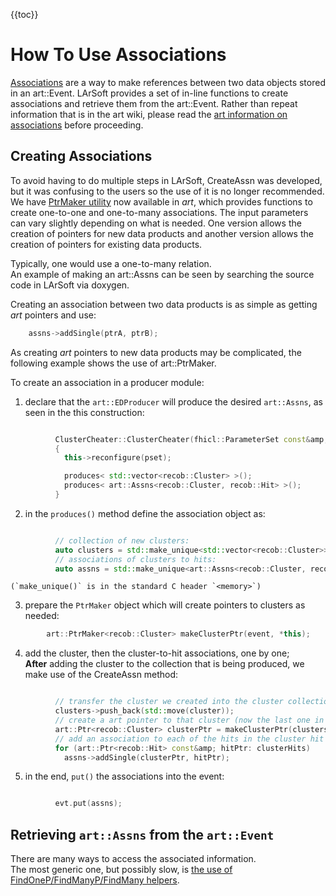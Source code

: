 {{toc}}

# How To Use Associations

[Associations](https://cdcvs.fnal.gov/redmine/projects/art/wiki/Inter-Product_References#The-association-collection-Assns) are a way to make references between two data objects stored in an art::Event. LArSoft provides a set of in-line functions to create associations and retrieve them from the art::Event. Rather than repeat information that is in the art wiki, please read the [art information on associations](https://cdcvs.fnal.gov/redmine/projects/art/wiki/Inter-Product_References) before proceeding.

## Creating Associations

To avoid having to do multiple steps in LArSoft, CreateAssn was developed, but it was confusing to the users so the use of it is no longer recommended. We have [PtrMaker utility](https://cdcvs.fnal.gov/redmine/projects/art/wiki/The_PtrMaker_utility) now available in *art*, which provides functions to create one-to-one and one-to-many associations. The input parameters can vary slightly depending on what is needed. One version allows the creation of pointers for new data products and another version allows the creation of pointers for existing data products.

Typically, one would use a one-to-many relation.  
An example of making an art::Assns can be seen by searching the source code in LArSoft via doxygen.

Creating an association between two data products is as simple as getting *art* pointers and use:

```cpp
    assns->addSingle(ptrA, ptrB);
```

  
As creating *art* pointers to new data products may be complicated, the following example shows the use of art::PtrMaker.

To create an association in a producer module:

1.  declare that the `art::EDProducer` will produce the desired `art::Assns`, as seen in the this construction:
```cpp

          ClusterCheater::ClusterCheater(fhicl::ParameterSet const&amp; pset)
          {
            this->reconfigure(pset);

            produces< std::vector<recob::Cluster> >();
            produces< art::Assns<recob::Cluster, recob::Hit> >();
          }
```
2.  in the `produces()` method define the association object as:
```cpp

          // collection of new clusters:
          auto clusters = std::make_unique<std::vector<recob::Cluster>>();
          // associations of clusters to hits:
          auto assns = std::make_unique<art::Assns<recob::Cluster, recob::Hit>>();
```

      
    (`make_unique()` is in the standard C header `<memory>`)
3.  prepare the `PtrMaker` object which will create pointers to clusters as needed:
```cpp
        art::PtrMaker<recob::Cluster> makeClusterPtr(event, *this);
```
4.  add the cluster, then the cluster-to-hit associations, one by one;  
    **After** adding the cluster to the collection that is being produced, we make use of the CreateAssn method:
```cpp

          // transfer the cluster we created into the cluster collection
          clusters->push_back(std::move(cluster));
          // create a art pointer to that cluster (now the last one in the collection)
          art::Ptr<recob::Cluster> clusterPtr = makeClusterPtr(clusters->size() - 1);
          // add an association to each of the hits in the cluster hit list
          for (art::Ptr<recob::Hit> const&amp; hitPtr: clusterHits)
            assns->addSingle(clusterPtr, hitPtr);
```
5.  in the end, `put()` the associations into the event:
```cpp

          evt.put(assns);
```

## Retrieving `art::Assns` from the `art::Event`

There are many ways to access the associated information.  
The most generic one, but possibly slow, is [the use of FindOneP/FindManyP/FindMany helpers](https://cdcvs.fnal.gov/redmine/projects/art/wiki/:Inter-Product_References#FindOne-FindOneP-and-FindMany-FindManyP).
